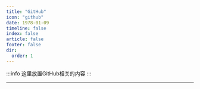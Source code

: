 ```yaml
---
title: "GitHub"
icon: "github"
date: 1978-01-09
timeline: false
index: false
article: false
footer: false
dir:
  order: 1
---
```


:::info
这里放置GitHub相关的内容
:::

--- 
<AutoCatalog />
